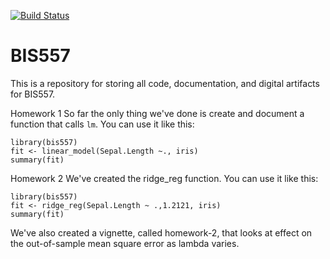 [![Build Status](https://travis-ci.com/xinyaoyin/bis557.svg?branch=master)](https://travis-ci.com/xinyaoyin/bis557)

BIS557
===

This is a repository for storing all code, documentation, and digital 
artifacts for BIS557.

Homework 1 
So far the only thing we've done is create and document a function that
calls `lm`. You can use it like this:

```{R}
library(bis557)
fit <- linear_model(Sepal.Length ~., iris)
summary(fit)
```

Homework 2
We've created the ridge_reg function. You can use it like this:
```{R}
library(bis557)
fit <- ridge_reg(Sepal.Length ~ .,1.2121, iris)
summary(fit)
```
We've also created a vignette, called homework-2, that looks at effect on the out-of-sample mean square error as lambda varies. 